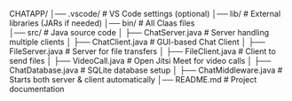 CHATAPP/
│── .vscode/                   # VS Code settings (optional)
│── lib/                        # External libraries (JARs if needed)
│── bin/                        # All Claas files    
│── src/                        # Java source code
│   ├── ChatServer.java         # Server handling multiple clients
│   ├── ChatClient.java         # GUI-based Chat Client
│   ├── FileServer.java         # Server for file transfers
│   ├── FileClient.java         # Client to send files
│   ├── VideoCall.java          # Open Jitsi Meet for video calls
│   ├── ChatDatabase.java       # SQLite database setup
│   ├── ChatMiddleware.java     # Starts both server & client automatically
│── README.md                   # Project documentation
